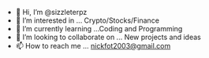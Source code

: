 - 👋 Hi, I’m @sizzleterpz
- 👀 I’m interested in ... Crypto/Stocks/Finance
- 🌱 I’m currently learning ...Coding and Programming
- 💞️ I’m looking to collaborate on ... New projects and ideas
- 📫 How to reach me ... nickfot2003@gmail.com

<!---
sizzleterpz/sizzleterpz is a ✨ special ✨ repository because its `README.md` (this file) appears on your GitHub profile.
You can click the Preview link to take a look at your changes.
--->
